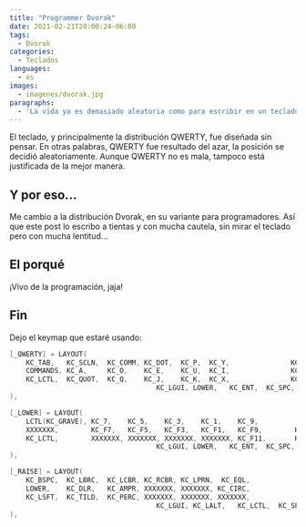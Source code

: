 ```yaml
---
title: "Programmer Dvorak"
date: 2021-02-21T20:00:24-06:00
tags:
  - Dvorak
categories:
  - Teclados
languages:
  - es
images:
  - imagenes/dvorak.jpg
paragraphs:
  - 'La vida ya es demasiado aleatoria como para escribir en un teclado con distribución :<>PY.'
---
```


El teclado, y principalmente la distribución QWERTY, fue diseñada sin pensar. En otras palabras, QWERTY fue resultado del azar, la posición se decidió aleatoriamente. Aunque QWERTY no es mala, tampoco está justificada de la mejor manera.

## Y por eso...

Me cambio a la distribución Dvorak, en su variante para programadores. Así que este post lo escribo a tientas y con mucha cautela, sin mirar el teclado pero con mucha lentitud...

## El porqué

¡Vivo de la programación, jaja!

## Fin

Dejo el keymap que estaré usando:

```c
[_QWERTY] = LAYOUT(
    KC_TAB,   KC_SCLN,  KC_COMM, KC_DOT,  KC_P,  KC_Y,               KC_F,    KC_G,  KC_C,  KC_R,  KC_L, KC_BSPC,
    COMMANDS, KC_A,     KC_O,    KC_E,    KC_U,  KC_I,               KC_D,    KC_H,  KC_T,  KC_N,  KC_S, KC_RALT,
    KC_LCTL,  KC_QUOT,  KC_Q,    KC_J,    KC_K,  KC_X,               KC_B,    KC_M,  KC_W,  KC_V,  KC_Z,  KC_ESC,
                                    KC_LGUI, LOWER,   KC_ENT,  KC_SPC,  RAISE, KC_RSFT
),

[_LOWER] = LAYOUT(
    LCTL(KC_GRAVE), KC_7,    KC_5,    KC_3,    KC_1,    KC_9,          KC_0,      KC_2,    KC_4,    KC_6,     KC_8,   KC_DEL,
    XXXXXXX,        KC_F7,   KC_F5,   KC_F3,   KC_F1,   KC_F9,        KC_F10,    KC_F2,   KC_F4,   KC_F6,    KC_F8,  KC_BSPC,
    KC_LCTL,        XXXXXXX, XXXXXXX, XXXXXXX, XXXXXXX, KC_F11,       KC_F12,  XXXXXXX, XXXXXXX, XXXXXXX,  XXXXXXX,   KC_ESC,
                                    KC_LGUI, LOWER,   KC_ENT,  KC_SPC,  RAISE, KC_RSFT
),

[_RAISE] = LAYOUT(
    KC_BSPC,  KC_LBRC,  KC_LCBR, KC_RCBR, KC_LPRN,  KC_EQL,                 KC_ASTR, KC_RPRN, KC_PLUS,  KC_RBRC,  KC_EXLM, KC_DEL,
    LOWER,    KC_DLR,   KC_AMPR, XXXXXXX, XXXXXXX, KC_CIRC,                 KC_LEFT, KC_DOWN, KC_UP,    KC_RIGHT, KC_HASH, KC_GRV,
    KC_LSFT,  KC_TILD,  KC_PERC, XXXXXXX, XXXXXXX, XXXXXXX,                 KC_MINS, KC_UNDS, KC_SLSH,  KC_AT,   KC_BSLS, KC_RSFT,
                                    KC_LGUI, KC_LALT,   KC_LCTL,  KC_SPC,  RAISE, KC_RSFT
),
```
